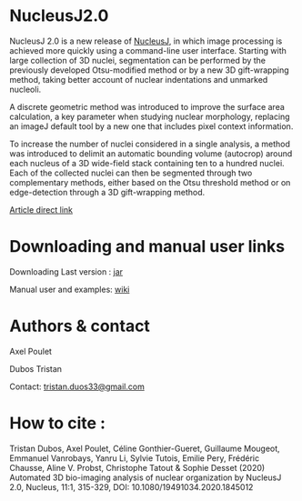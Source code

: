 # NucleusJ2.0 

NucleusJ 2.0 is a new release of [NucleusJ](https://github.com/PouletAxel/NucleusJ_), in which image processing is achieved more quickly using a command-line user interface. Starting with large collection of 3D nuclei, segmentation can be performed by the previously developed Otsu-modified method or by a new 3D gift-wrapping method, taking better account of nuclear indentations and unmarked nucleoli.

A discrete geometric method was introduced to improve the surface area calculation, a key parameter when studying nuclear morphology, replacing an imageJ default tool by a new one that includes pixel context information.

To increase the number of nuclei considered in a single analysis, a method was introduced to delimit an automatic bounding volume (autocrop) around each nucleus of a 3D wide-field stack containing ten to a hundred nuclei. Each of the collected nuclei can then be segmented through two complementary methods, either based on the Otsu threshold method or on edge-detection through a 3D gift-wrapping method.

[Article direct link](https://www.tandfonline.com/doi/full/10.1080/19491034.2020.1845012)


# Downloading and manual user links

Downloading Last version : [jar](https://gitlab.com/api/v4/projects/19044962/packages/maven/burp/NucleusJ_2/1.2.3/NucleusJ_2-1.2.3.jar)

Manual user and examples: [wiki](https://gitlab.com/DesTristus/NucleusJ2.0/-/wikis/home)

# Authors & contact

Axel Poulet

Dubos Tristan

Contact: tristan.duos33@gmail.com

# How to cite :

Tristan Dubos, Axel Poulet, Céline Gonthier-Gueret, Guillaume Mougeot, Emmanuel Vanrobays, Yanru Li, Sylvie Tutois, Emilie Pery, Frédéric Chausse, Aline V. Probst, Christophe Tatout & Sophie Desset (2020) Automated 3D bio-imaging analysis of nuclear organization by NucleusJ 2.0, Nucleus, 11:1, 315-329, DOI: 10.1080/19491034.2020.1845012 
